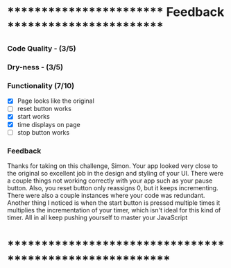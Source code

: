 # *********************** Feedback ***********************

### Code Quality -  (3/5)

### Dry-ness -  (3/5)

### Functionality  (7/10)

- [x] Page looks like the original
- [ ] reset button works
- [x] start works
- [x] time displays on page
- [ ] stop button works

### Feedback
Thanks for taking on this challenge, Simon. Your app looked very close to the original
so excellent job in the design and styling of your UI. There were a couple things not working correctly 
with your app such as your pause button. Also, you reset button only reassigns 0, but it keeps incrementing. 
There were also a couple instances where your code was redundant. Another thing I noticed is when the start button is pressed
multiple times it multiplies the incrementation of your timer, which isn't ideal for this kind of timer.
All in all keep pushing yourself to master your JavaScript
# ********************************************************
